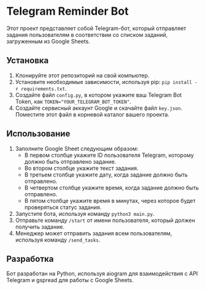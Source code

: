 # Telegram Reminder Bot

Этот проект представляет собой Telegram-бот, который отправляет задания пользователям в соответствии со списком заданий, загруженным из Google Sheets.

## Установка

1. Клонируйте этот репозиторий на свой компьютер.
2. Установите необходимые зависимости, используя pip: `pip install -r requirements.txt`.
3. Создайте файл `config.py`, в котором укажите ваш Telegram Bot Token, как `TOKEN="YOUR_TELEGRAM_BOT_TOKEN"`.
4. Создайте сервисный аккаунт Google и скачайте файл `key.json`. Поместите этот файл в корневой каталог вашего проекта.

## Использование

1. Заполните Google Sheet следующим образом:
    - В первом столбце укажите ID пользователя Telegram, которому должно быть отправлено задание.
    - Во втором столбце укажите текст задания.
    - В третьем столбце укажите дату, когда задание должно быть отправлено.
    - В четвертом столбце укажите время, когда задание должно быть отправлено.
    - В пятом столбце укажите время в минутах, через которое будет проверяться статус задания.
2. Запустите бота, используя команду `python3 main.py`.
3. Отправьте команду `/start` от имени пользователя, который должен получить задание.
4. Менеджер может отправить задания всем пользователям, используя команду `/send_tasks`.

## Разработка

Бот разработан на Python, используя aiogram для взаимодействия с API Telegram и gspread для работы с Google Sheets.
